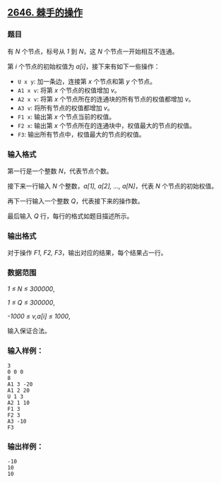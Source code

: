 ## [2646. 棘手的操作](https://www.acwing.com/problem/content/2648/)

### 题目

有 *N* 个节点，标号从 *1* 到 *N*，这 *N* 个节点一开始相互不连通。

第 *i* 个节点的初始权值为 *a[i]*，接下来有如下一些操作：

- `U x y`: 加一条边，连接第 *x* 个节点和第 *y* 个节点。
- `A1 x v`: 将第 *x* 个节点的权值增加 *v*。
- `A2 x v`: 将第 *x* 个节点所在的连通块的所有节点的权值都增加 *v*。
- `A3 v`: 将所有节点的权值都增加 *v*。
- `F1 x`: 输出第 *x* 个节点当前的权值。
- `F2 x`: 输出第 *x* 个节点所在的连通块中，权值最大的节点的权值。
- `F3`: 输出所有节点中，权值最大的节点的权值。

### 输入格式

第一行是一个整数 *N*，代表节点个数。

接下来一行输入 *N* 个整数，*a[1], a[2], …, a[N]*，代表 *N* 个节点的初始权值。

再下一行输入一个整数 *Q*，代表接下来的操作数。

最后输入 *Q* 行，每行的格式如题目描述所示。

### 输出格式

对于操作 *F1, F2, F3*，输出对应的结果，每个结果占一行。

### 数据范围

*1 ≤ N ≤ 300000*,

*1 ≤ Q ≤ 300000*,

*-1000 ≤ v,a[i] ≤ 1000*,

输入保证合法。

### 输入样例：

```
3
0 0 0
8
A1 3 -20
A1 2 20
U 1 3
A2 1 10
F1 3
F2 3
A3 -10
F3
```

### 输出样例：

```
-10
10
10
```
